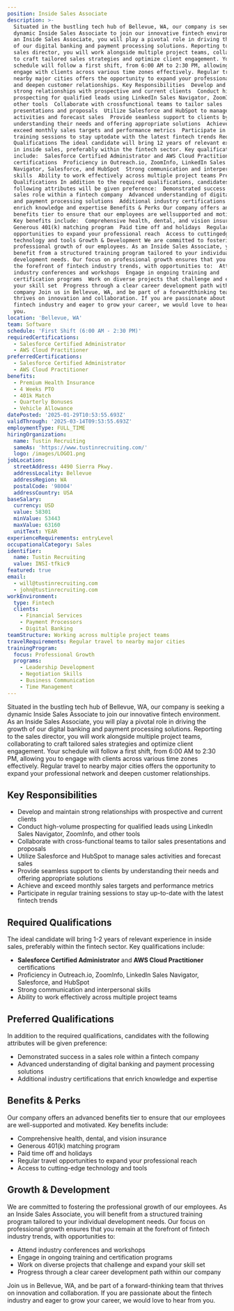 ```yaml
---
position: Inside Sales Associate
description: >-
  Situated in the bustling tech hub of Bellevue, WA, our company is seeking a
  dynamic Inside Sales Associate to join our innovative fintech environment. As
  an Inside Sales Associate, you will play a pivotal role in driving the growth
  of our digital banking and payment processing solutions. Reporting to the
  sales director, you will work alongside multiple project teams, collaborating
  to craft tailored sales strategies and optimize client engagement. Your
  schedule will follow a first shift, from 6:00 AM to 2:30 PM, allowing you to
  engage with clients across various time zones effectively. Regular travel to
  nearby major cities offers the opportunity to expand your professional network
  and deepen customer relationships. Key Responsibilities  Develop and maintain
  strong relationships with prospective and current clients  Conduct highvolume
  prospecting for qualified leads using LinkedIn Sales Navigator, ZoomInfo, and
  other tools  Collaborate with crossfunctional teams to tailor sales
  presentations and proposals  Utilize Salesforce and HubSpot to manage sales
  activities and forecast sales  Provide seamless support to clients by
  understanding their needs and offering appropriate solutions  Achieve and
  exceed monthly sales targets and performance metrics  Participate in regular
  training sessions to stay uptodate with the latest fintech trends Required
  Qualifications The ideal candidate will bring 12 years of relevant experience
  in inside sales, preferably within the fintech sector. Key qualifications
  include:  Salesforce Certified Administrator and AWS Cloud Practitioner
  certifications  Proficiency in Outreach.io, ZoomInfo, LinkedIn Sales
  Navigator, Salesforce, and HubSpot  Strong communication and interpersonal
  skills  Ability to work effectively across multiple project teams Preferred
  Qualifications In addition to the required qualifications, candidates with the
  following attributes will be given preference:  Demonstrated success in a
  sales role within a fintech company  Advanced understanding of digital banking
  and payment processing solutions  Additional industry certifications that
  enrich knowledge and expertise Benefits & Perks Our company offers an advanced
  benefits tier to ensure that our employees are wellsupported and motivated.
  Key benefits include:  Comprehensive health, dental, and vision insurance 
  Generous 401(k) matching program  Paid time off and holidays  Regular travel
  opportunities to expand your professional reach  Access to cuttingedge
  technology and tools Growth & Development We are committed to fostering the
  professional growth of our employees. As an Inside Sales Associate, you will
  benefit from a structured training program tailored to your individual
  development needs. Our focus on professional growth ensures that you remain at
  the forefront of fintech industry trends, with opportunities to:  Attend
  industry conferences and workshops  Engage in ongoing training and
  certification programs  Work on diverse projects that challenge and expand
  your skill set  Progress through a clear career development path within our
  company Join us in Bellevue, WA, and be part of a forwardthinking team that
  thrives on innovation and collaboration. If you are passionate about the
  fintech industry and eager to grow your career, we would love to hear from
  you.
location: 'Bellevue, WA'
team: Software
schedule: 'First Shift (6:00 AM - 2:30 PM)'
requiredCertifications:
  - Salesforce Certified Administrator
  - AWS Cloud Practitioner
preferredCertifications:
  - Salesforce Certified Administrator
  - AWS Cloud Practitioner
benefits:
  - Premium Health Insurance
  - 4 Weeks PTO
  - 401k Match
  - Quarterly Bonuses
  - Vehicle Allowance
datePosted: '2025-01-29T10:53:55.693Z'
validThrough: '2025-03-14T09:53:55.693Z'
employmentType: FULL_TIME
hiringOrganization:
  name: Tustin Recruiting
  sameAs: 'https://www.tustinrecruiting.com/'
  logo: /images/LOGO1.png
jobLocation:
  streetAddress: 4490 Sierra Pkwy.
  addressLocality: Bellevue
  addressRegion: WA
  postalCode: '98004'
  addressCountry: USA
baseSalary:
  currency: USD
  value: 58301
  minValue: 53443
  maxValue: 63160
  unitText: YEAR
experienceRequirements: entryLevel
occupationalCategory: Sales
identifier:
  name: Tustin Recruiting
  value: INSI-tfkic9
featured: true
email:
  - will@tustinrecruiting.com
  - john@tustinrecruiting.com
workEnvironment:
  type: Fintech
  clients:
    - Financial Services
    - Payment Processors
    - Digital Banking
teamStructure: Working across multiple project teams
travelRequirements: Regular travel to nearby major cities
trainingProgram:
  focus: Professional Growth
  programs:
    - Leadership Development
    - Negotiation Skills
    - Business Communication
    - Time Management
---
```



Situated in the bustling tech hub of Bellevue, WA, our company is seeking a dynamic Inside Sales Associate to join our innovative fintech environment. As an Inside Sales Associate, you will play a pivotal role in driving the growth of our digital banking and payment processing solutions. Reporting to the sales director, you will work alongside multiple project teams, collaborating to craft tailored sales strategies and optimize client engagement. Your schedule will follow a first shift, from 6:00 AM to 2:30 PM, allowing you to engage with clients across various time zones effectively. Regular travel to nearby major cities offers the opportunity to expand your professional network and deepen customer relationships.

## Key Responsibilities

- Develop and maintain strong relationships with prospective and current clients
- Conduct high-volume prospecting for qualified leads using LinkedIn Sales Navigator, ZoomInfo, and other tools
- Collaborate with cross-functional teams to tailor sales presentations and proposals
- Utilize Salesforce and HubSpot to manage sales activities and forecast sales
- Provide seamless support to clients by understanding their needs and offering appropriate solutions
- Achieve and exceed monthly sales targets and performance metrics
- Participate in regular training sessions to stay up-to-date with the latest fintech trends

## Required Qualifications

The ideal candidate will bring 1-2 years of relevant experience in inside sales, preferably within the fintech sector. Key qualifications include:

- **Salesforce Certified Administrator** and **AWS Cloud Practitioner** certifications
- Proficiency in Outreach.io, ZoomInfo, LinkedIn Sales Navigator, Salesforce, and HubSpot
- Strong communication and interpersonal skills
- Ability to work effectively across multiple project teams

## Preferred Qualifications

In addition to the required qualifications, candidates with the following attributes will be given preference:

- Demonstrated success in a sales role within a fintech company
- Advanced understanding of digital banking and payment processing solutions
- Additional industry certifications that enrich knowledge and expertise

## Benefits & Perks

Our company offers an advanced benefits tier to ensure that our employees are well-supported and motivated. Key benefits include:

- Comprehensive health, dental, and vision insurance
- Generous 401(k) matching program
- Paid time off and holidays
- Regular travel opportunities to expand your professional reach
- Access to cutting-edge technology and tools

## Growth & Development

We are committed to fostering the professional growth of our employees. As an Inside Sales Associate, you will benefit from a structured training program tailored to your individual development needs. Our focus on professional growth ensures that you remain at the forefront of fintech industry trends, with opportunities to:

- Attend industry conferences and workshops
- Engage in ongoing training and certification programs
- Work on diverse projects that challenge and expand your skill set
- Progress through a clear career development path within our company

Join us in Bellevue, WA, and be part of a forward-thinking team that thrives on innovation and collaboration. If you are passionate about the fintech industry and eager to grow your career, we would love to hear from you.
